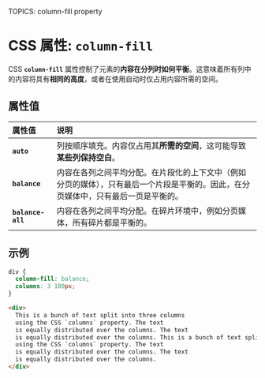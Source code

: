 TOPICS: column-fill property

# CSS 属性: `column-fill`

CSS **`column-fill`** 属性控制了元素的**内容在分列时如何平衡**。这意味着所有列中的内容将具有**相同的高度**，或者在使用自动时仅占用内容所需的空间。

## 属性值

| 属性值 | 说明 |
| :--- | :--- |
| **`auto`** | 列按顺序填充。内容仅占用其**所需的空间**，这可能导致**某些列保持空白**。 |
| **`balance`** | 内容在各列之间平均分配。在片段化的上下文中（例如分页的媒体），只有最后一个片段是平衡的。因此，在分页媒体中，只有最后一页是平衡的。 |
| **`balance-all`** | 内容在各列之间平均分配。在碎片环境中，例如分页媒体，所有碎片都是平衡的。 |

## 示例

```css
div {
  column-fill: balance;
  columns: 3 100px;
}
```

```html
<div>
  This is a bunch of text split into three columns
  using the CSS `columns` property. The text
  is equally distributed over the columns. The text
  is equally distributed over the columns. This is a bunch of text split into three columns
  using the CSS `columns` property. The text
  is equally distributed over the columns. The text
  is equally distributed over the columns.
</div>
```
